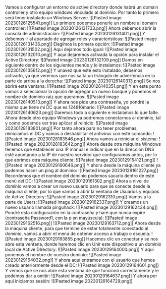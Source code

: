 Vamos a configurar un entorno de active directory donde habrá un domain controller y otro equipo windows vinculado al dominio. Por tanto lo primero será tener instalado un Windows Server:
![[Pasted image 20230126125541.png]]
Lo primero podemos ponerle un nombre al domain controller:
![[Pasted image 20230126131733.png]]
Ahora debemos abrir la consola de administración:
![[Pasted image 20230126131401.png]]
Y debemos ir al apartado de agregar roles y características:
![[Pasted image 20230126131436.png]]
Elegimos la primera opción:
![[Pasted image 20230126131502.png]]
Aquí dejamos todo igual:
![[Pasted image 20230126132010.png]]
Y aquí dejaremos activada la opción para instalar el Active Directory:
![[Pasted image 20230126132109.png]]
Damos en siguiente dentro de los siguientes menús y lo instalamos:
![[Pasted image 20230126135612.png]]
Y unavez que esté esto instalado, debemos activarlo, ya que veremos que nos salta un triángulo de advertencia en la parte de arriba a la derecha:
![[Pasted image 20230126140313.png]]
Se nos abrirá esta ventana:
![[Pasted image 20230126140351.png]]
Y en este punto vamos a seleccionar la opción de agregar un nuevo bosque y ponemos el nombre de dominio raiz que queramos:
![[Pasted image 20230126140513.png]]
Y ahora nos pide una contraseña, yo pondré la misma que tiene mi DC que es 124816mario:
![[Pasted image 20230126140623.png]]
Daremos todo a siguiente e instalamos lo que falte. Ahora desde otro equipo Windows ya podremos conectarnos al dominio, tal y como podemos ver tras aplicar el reinicio:
![[Pasted image 20230128183801.png]]
Por tanto ahora para no tener problemas, reiniciamos el DC y vamos a deshabilitar el antivirus con este comando:
![[Pasted image 20230128183546.png]]
Ahora vamos a reiniciar el sistema:
![[Pasted image 20230128183642.png]]
Ahora desde otra máquina Windows tenemos que establecer una IP manual e indicar que en la dirección DNS esté apuntando a la IP de nuestro servidor que configuramos antes, por lo que abrimos otra máquina cliente:
![[Pasted image 20230129154121.png]]
![[Pasted image 20230129160646.png]]
Y ahora desde la máquina cliente ya podemos hacer un ping al dominio:
![[Pasted image 20230129161227.png]]
Recordemos que el nombre del dominio podemos sacarlo dentro de este menú del DC:
![[Pasted image 20230129161302.png]]
Ahora a nivel de dominio vamos a crear un nuevo usuario para que se conecte desde la máquina cliente, por lo que vamos a abrir la ventana de Usuarios y equipos de Active Directory:
![[Pasted image 20230129162310.png]]
Vamos a la parte de Users:
![[Pasted image 20230129162337.png]]
Y creamos un nuevo usuario llamada pinguhack:
![[Pasted image 20230129162434.png]]
Pondré esta configuración en la contraseña y haré que nunca expire (contraseña Password1, con la p en mayúscula):
![[Pasted image 20230129162516.png]]
![[Pasted image 20230129163712.png]]
Ahora desde la máquina cliente, para que termine de estar totalmente conectado al dominio, vamos a abrir el menú de obtener acceso a trabajo o escuela:
![[Pasted image 20230129163855.png]]
Hacemos clic en conectar y se nos abre esta ventana, donde haremos clic en Unir este dispositivo a un dominio local de Active DIrectory:
![[Pasted image 20230129164000.png]]
Y aquí ponemos el nombre de nuestro dominio:
![[Pasted image 20230129164032.png]]
Y ahora aquí entramos con el usuario que hemos creado anteriormente desde el DC:
![[Pasted image 20230129164601.png]]
Y vemos que se nos abre esta ventana de que funcionó correctamente y le podemos dar a omitir:
![[Pasted image 20230129164637.png]]
Y ahora por aquí iniciamos sesión:
![[Pasted image 20230129164729.png]]


